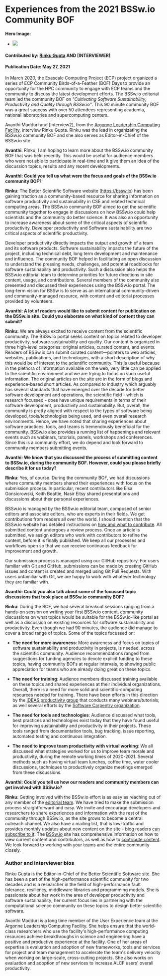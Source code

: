 # Experiences from the 2021 BSSw.io Community BOF

**Hero Image:**

 - <img src='https://github.com/betterscientificsoftware/bssw.io/raw/master/images/Blog_0521_GPU.png' />

#### Contributed by: [Rinku Gupta](https://github.com/rinkug) AND [INTERVIEWER]
#### Publication Date: May 27, 2021

In March 2020, the Exascale Computing Project (ECP) project organized a series of ECP Community Birds-of-a-Feather (BOF) Days to provide an opportunity for the HPC community to engage with ECP teams and the community to discuss the latest development efforts. The BSSw.io editorial team led the community BOF on *"Cultivating Software Sustainability, Productivity and Quality through BSSw.io"*. This 90 minute community BOF was  a great success with over 50 attendees representing academia, national laboratories and supercomputing centers. 

Avanthi Madduri and [Interview2], from the [Argonne Leadership Computing Facility](https://www.alcf.anl.gov/), interview Rinku Gupta. Rinku was the lead in organizating the BSSw.io community BOF and she also serves as Editor-in-Chief of the BSSw.io site.

**Avanthi**: Rinku,  I am hoping to learn more about the BSSw.io community BOF that was held recently. This would be useful for audience members who were not able to participate in real-time and it give them an idea of the discussion topics, results and any recent developments. 

**Avanthi: Could you tell us what were the focus and goals of the BSSw.io community BOF?**

**Rinku**: The Better Scientific Software website (https://bssw.io) has been gaining traction as a community-based resource for sharing information on software productivity and sustainability in CSE and related technical computing areas.  The  BSSw.io community BOF aimed to get the scientific community together to engage in discussions on how BSSw.io could help scientists and the community do better science. It was also an opportunity to increase awareness about some of the critical aspects of scientific productivity. Developer productivity and Software sustainability are two critical aspects of scientific productivity. 

Developer productivity directly impacts the output and growth of a team and its software products. Software sustainability impacts the future of the project, including technical debt, long term development and maintenance and influence. The community BOF helped in facilitating an open discussion to understand  the pressing needs, challenges, and potential roadblocks for software sustainability and productivity. Such a discussion also helps the BSSw.io editorial team to determine priorities for future directions in site content, usage, and contributions. Several members of the community also presented and discussed their experiences using the BSSw.io portal. The long-term vision for BSSw is to serve as an international community-driven and community-managed resource, with content and editorial processes provided by volunteers. 

**Avanthi: A lot of readers would like to submit content for publication on the BSSw.io site. Could you elaborate on what kind of content they can submit?**

**Rinku:** We are always excited to receive content from the scientific community. The BSSw.io portal seeks content on topics related to developer productivity, software sustainability and quality. Our content is organized in three high-level categories: original articles, curated content, and events.  Readers of BSSw.io can submit curated content—pointers to web articles, websites, publications, and technologies, with a short description of why this would be of interest to the scientific community. This is useful because in the plethora of information available on the web, very little can be applied to the scientific environment and we are trying to focus on such useful information.  The original articles on the site are in the form of blogs and experience-based short articles. As compared to industry which arguably has several standards that have emerged over the decade for better software development and operations, the scientific field - which is research focussed -  does have unique requirements in terms of their software development, productivity and sustainability. But, overall, the community is pretty aligned with respect to the types of software being developed, tools/technologies being used, and even overall research environments. Hence, we have noted that sharing experiences about software practices, tools, and teams is tremendously beneficial for the community. BSSw.io also provides a running list of happenings and relevant events such as webinars, tutorials, panels, workshops and conferences. Since this is a community effort, we do depend and look forward to community members submitting events.

**Avanthi: We know that you discussed the process of submitting content to BSSw.io, during the community BOF. However, could you please briefly describe it for us today?**

**Rinku**: Yes, of course. During the community BOF, we had discussions where community members shared their experiences with focus on the submission process.  In particular, recent contributors like Elsa Gonsiorowski, Keith Beattie, Nasir Eitsy shared presentations and discussions about their personal experiences. 

BSSw.io is managed by the BSSw.io editorial team, composed of senior editors and associate editors, who are experts in their fields. We get contributions from readers all over the world. I should mention that the BSSw.io website has detailed instructions on [how and what to contribute](https://bssw.io/pages/what-to-contribute-content-for-better-scientific-software). All submitted content undergoes a review process.  Once an article is submitted, we assign editors who work with contributors to refine the content, before it is finally published. We keep all our processes and workflows open so that we can receive continuous feedback for improvement and growth.

Our submission process is managed using our GitHub repository. For users familiar with Git and GitHub, submissions can be made by creating GitHub issues and content is created and merged using Git Pull Requests. With users unfamiliar with Git, we are happy to work with whatever technology they are familiar with.

**Avanthi: Could you also talk about some of the focussed topic discussions that took place at BSSw.io community BOF?**

**Rinku**: During the BOF, we had several breakout sessions ranging from a hands-on session on writing your first BSSw.io content, community discussions on what topics would be suitable for the BSSw.io-like portal as well as a discussion on existing resources for software sustainability and productivity. Even though we had 90 minutes, the audience did manage to cover a broad range of topics. Some of the topics focussed on:

* **The need for more awareness**: More awareness and focus on topics of software sustainability and productivity in projects, is needed, across the scientific community. Audience recommendations ranged from suggestions for funding agencies to devote explicit funding to these topics, having community BOFs at regular intervals, to showing public appreciation for teams who are already doing great on these topics.

* **The need for training**: Audience members discussed training available on these topics and shared experiences at their individual organizations. Overall, there is a need for more solid and scientific-computing resources needed for training. There have been efforts in this direction by the [IDEAS productivity group](https://ideas-productivity.org/events/) that conducts many webinars/tutorials; as well several efforts by the [Software Carpentry organization](https://software-carpentry.org/).

* **The need for tools and technologies**: Audience discussed what tools, best practices and technologies exist today that they have found useful for improving sustainability and productivity in their projects. These tools ranged from documentation tools, bug tracking, issue reporting, automated testing and continuous integration.

* **The need to improve team productivity with virtual working**: We all discussed what strategies worked for us to improve team morale and productivity, during the remote working times of 2020-2021. Several methods such as having virtual team lunches, coffee time, water cooler discussions, techniques to productively organize meetings emerged from these discussions.
 
**Avanthi: Could you tell us how our readers and community members can get involved with BSSw.io?**

**Rinku**: Getting involved with the BSSw.io effort is as easy as reaching out of any member of the [editorial team](https://bssw.io/pages/team). We have tried to make the submission process straightforward and easy. We invite and encourage developers and researchers to share experiences and information with the rest of the community through BSSw.io, as the site grows to become a central outreach channel. We also have a mailing list, that is low-traffic and provides monthly updates about new content on the site - blog readers [can subscribe to it](https://bssw.io/pages/receive-our-email-digest). The [BSSw.io](https://bssw.io) site has comprehensive information on how to view current content and contributors, as well as how to [contribute content](https://bssw.io/contribute).  We look forward to working with your teams and the entire community closely.

### Author and interviewer bios
Rinku Gupta is the Editor-in-Chief of the Better Scientific Software site. She has been a part of the high-performance scientific community for two decades and is a researcher in the field of high-performance fault tolerance, resiliency, middleware libraries and programming models. She is passionate about her work in the area of developer productivity and software sustainability; her current focus lies in partnering with the computational science community on these topics to design better scientific software.

Avanthi Madduri is a long time member of the User Experience team at the Argonne Leadership Computing Facility. She helps ensure that the world-class researchers who use the facility's high-performance computing resources achieve breakthroughs in science and engineering have a positive and productive experience at the facility. One of her areas of expertise is evaluation and adoption of new frameworks, tools and services for project and team management to accelerate the team's delivery velocity when working on large-scale, cross-cutting projects. She also works on evaluation and adoption of new services to increase ALCF users' overall productivity.

<!---
Publish: preview
Pinned: no
Topics: Software Engineering, Conferences and Workshops
RSS update: 2021-05-27
--->
